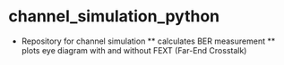 # channel_simulation_python
* Repository for channel simulation
** calculates BER measurement
** plots eye diagram with and without FEXT (Far-End Crosstalk)
